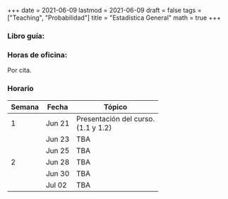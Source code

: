 +++
date      = 2021-06-09
lastmod   = 2021-06-09
draft     = false
tags      = ["Teaching", "Probabilidad"]
title     = "Estadística General"
math      = true
+++

### Libro guía:


### Horas de oficina: 

Por cita.

### Horario

Semana | Fecha | Tópico
---| ---| ---
1  | Jun 21 | Presentación del curso. <br> (1.1 y 1.2)
&nbsp; | Jun 23 | TBA
&nbsp; | Jun 25 | TBA
2  | Jun 28 | TBA
&nbsp; | Jun 30 | TBA
&nbsp; | Jul 02 | TBA
